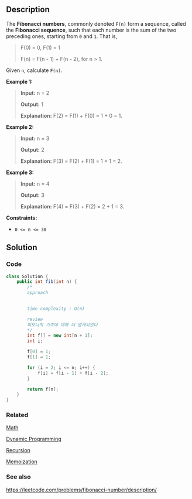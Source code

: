 ## Description
The **Fibonacci numbers**, commonly denoted `F(n)` form a sequence, called the **Fibonacci sequence**, such that each number is the sum of the two preceding ones, starting from `0` and `1`. That is,

> F(0) = 0, F(1) = 1
> 
> F(n) = F(n - 1) + F(n - 2), for n > 1.

Given `n`, calculate `F(n)`.

**Example 1:**

> **Input:** n = 2
> 
> **Output:** 1
> 
> **Explanation:** F(2) = F(1) + F(0) = 1 + 0 = 1.

**Example 2:**

> **Input:** n = 3
> 
> **Output:** 2
> 
> **Explanation:** F(3) = F(2) + F(1) = 1 + 1 = 2.

**Example 3:**

> **Input:** n = 4
> 
> **Output:** 3
> 
> **Explanation:** F(4) = F(3) + F(2) = 2 + 1 = 3.
 
**Constraints:**

- `0 <= n <= 30`

## Solution
### Code
```java
class Solution {
    public int fib(int n) {
        /*
        approach
        

        time complexity : O(n)

        review
        피보나치 기초에 대해 더 알게되었다
        */
        int f[] = new int[n + 1];
        int i;

    	f[0] = 1;
	    f[1] = 1;

	    for (i = 2; i <= n; i++) {
		    f[i] = f[i - 1] + f[i - 2];
	    }

	    return f[n];
    }
}
```

### Related

[Math](/Java/Math-class.md)

[Dynamic Programming](/Algorithm/Dynamic-Programming.md)

[Recursion](/Data-Structure/Recursion.md)

[Memoization](/Algorithm/Memoization.md)

### See also

https://leetcode.com/problems/fibonacci-number/description/